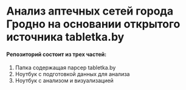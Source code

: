 # Анализ аптечных сетей города Гродно на основании открытого источника tabletka.by
#### Репозиторий состоит из трех частей:
1) Папка содержащая парсер tabletka.by
2) Ноутбук с подготовкой данных для анализа
3) Ноутбук с анализом и визуализацией
